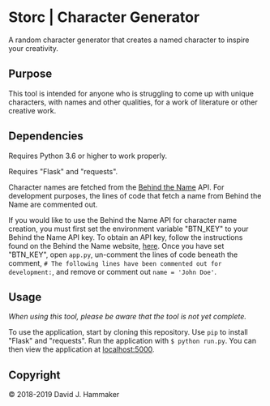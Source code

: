 # Storc | Character Generator

A random character generator that creates a named character to inspire your creativity.

## Purpose

This tool is intended for anyone who is struggling to come up with unique characters, with names and other qualities, for a work of literature or other creative work.

## Dependencies

Requires Python 3.6 or higher to work properly.

Requires "Flask" and "requests".

Character names are fetched from the [Behind the Name](https://www.behindthename.com/) API. For development purposes, the lines of code that fetch a name from Behind the Name are commented out.

If you would like to use the Behind the Name API for character name creation, you must first set the environment variable "BTN_KEY" to your Behind the Name API key. To obtain an API key, follow the instructions found on the Behind the Name website, [here](https://www.behindthename.com/api/). Once you have set "BTN_KEY", open `app.py`, un-comment the lines of code beneath the comment, `# The following lines have been commented out for development:`, and remove or comment out `name = 'John Doe'`.

## Usage

_When using this tool, please be aware that the tool is not yet complete._

To use the application, start by cloning this repository. Use `pip` to install "Flask" and "requests". Run the application with `$ python run.py`. You can then view the application at [localhost:5000](http://localhost:5000/).

## Copyright

© 2018-2019 David J. Hammaker
